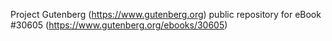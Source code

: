 Project Gutenberg (https://www.gutenberg.org) public repository for eBook #30605 (https://www.gutenberg.org/ebooks/30605)
